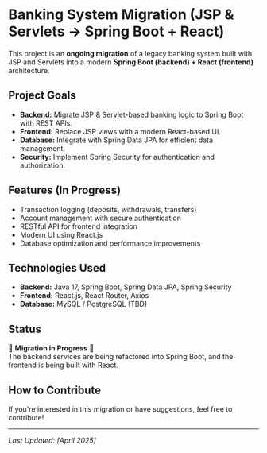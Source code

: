# Banking System Migration (JSP & Servlets → Spring Boot + React)

This project is an **ongoing migration** of a legacy banking system built with JSP and Servlets into a modern **Spring Boot (backend) + React (frontend)** architecture.

## Project Goals
- **Backend:** Migrate JSP & Servlet-based banking logic to Spring Boot with REST APIs.
- **Frontend:** Replace JSP views with a modern React-based UI.
- **Database:** Integrate with Spring Data JPA for efficient data management.
- **Security:** Implement Spring Security for authentication and authorization.

## Features (In Progress)
- Transaction logging (deposits, withdrawals, transfers)
- Account management with secure authentication
- RESTful API for frontend integration
- Modern UI using React.js
- Database optimization and performance improvements

## Technologies Used
- **Backend:** Java 17, Spring Boot, Spring Data JPA, Spring Security
- **Frontend:** React.js, React Router, Axios
- **Database:** MySQL / PostgreSQL (TBD)

## Status
🚧 **Migration in Progress** 🚧  
The backend services are being refactored into Spring Boot, and the frontend is being built with React.

## How to Contribute
If you're interested in this migration or have suggestions, feel free to contribute!

---
_Last Updated: [April 2025]_

